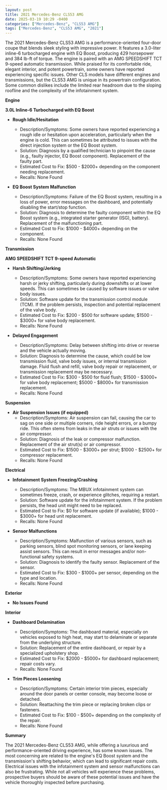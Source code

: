 ```yaml
---
layout: post
title: 2021 Mercedes-Benz CLS53 AMG
date: 2025-03-19 10:29 -0400
categories: ["Mercedes-Benz", "CLS53 AMG"]
tags: ["Mercedes-Benz", "CLS53 AMG", "2021"]
---
```

The 2021 Mercedes-Benz CLS53 AMG is a performance-oriented four-door coupe that blends sleek styling with impressive power. It features a 3.0-liter inline-6 turbocharged engine with EQ Boost, producing 429 horsepower and 384 lb-ft of torque. The engine is paired with an AMG SPEEDSHIFT TCT 9-speed automatic transmission. While praised for its comfortable ride, elegant interior, and potent powertrain, some owners have reported experiencing specific issues. Other CLS models have different engines and transmissions, but the CLS53 AMG is unique in its powertrain configuration. Some common dislikes include the limited rear headroom due to the sloping roofline and the complexity of the infotainment system.

**Engine**

**3.0L Inline-6 Turbocharged with EQ Boost**

* **Rough Idle/Hesitation**
    * Description/Symptoms: Some owners have reported experiencing a rough idle or hesitation upon acceleration, particularly when the engine is cold. This can sometimes be attributed to issues with the direct injection system or the EQ Boost system.
    * Solution: Diagnosis by a qualified technician to pinpoint the cause (e.g., faulty injector, EQ Boost component). Replacement of the faulty part.
    * Estimated Cost to Fix: $500 - $2000+ depending on the component needing replacement.
    * Recalls: None Found

* **EQ Boost System Malfunction**
    * Description/Symptoms: Failure of the EQ Boost system, resulting in a loss of power, error messages on the dashboard, and potentially disabling the start/stop function.
    * Solution: Diagnosis to determine the faulty component within the EQ Boost system (e.g., integrated starter generator (ISG), battery). Replacement of the malfunctioning part.
    * Estimated Cost to Fix: $1000 - $4000+ depending on the component.
    * Recalls: None Found

**Transmission**

**AMG SPEEDSHIFT TCT 9-speed Automatic**

* **Harsh Shifting/Jerking**
    * Description/Symptoms: Some owners have reported experiencing harsh or jerky shifting, particularly during downshifts or at lower speeds. This can sometimes be caused by software issues or valve body issues.
    * Solution: Software update for the transmission control module (TCM). If the problem persists, inspection and potential replacement of the valve body.
    * Estimated Cost to Fix: $200 - $500 for software update; $1500 - $3000+ for valve body replacement.
    * Recalls: None Found

* **Delayed Engagement**
    * Description/Symptoms: Delay between shifting into drive or reverse and the vehicle actually moving.
    * Solution: Diagnosis to determine the cause, which could be low transmission fluid, valve body issues, or internal transmission damage. Fluid flush and refill, valve body repair or replacement, or transmission replacement may be necessary.
    * Estimated Cost to Fix: $300 - $500 for fluid flush; $1500 - $3000+ for valve body replacement; $5000 - $8000+ for transmission replacement.
    * Recalls: None Found

**Suspension**

* **Air Suspension Issues (if equipped)**
    * Description/Symptoms: Air suspension can fail, causing the car to sag on one side or multiple corners, ride height errors, or a bumpy ride. This often stems from leaks in the air struts or issues with the air compressor.
    * Solution: Diagnosis of the leak or compressor malfunction. Replacement of the air strut(s) or air compressor.
    * Estimated Cost to Fix: $1500 - $3000+ per strut; $1000 - $2500+ for compressor replacement.
    * Recalls: None Found

**Electrical**

* **Infotainment System Freezing/Crashing**
    * Description/Symptoms: The MBUX infotainment system can sometimes freeze, crash, or experience glitches, requiring a restart.
    * Solution: Software update for the infotainment system. If the problem persists, the head unit might need to be replaced.
    * Estimated Cost to Fix: $0 for software update (if available); $1000 - $3000+ for head unit replacement.
    * Recalls: None Found

* **Sensor Malfunctions**
    * Description/Symptoms: Malfunction of various sensors, such as parking sensors, blind spot monitoring sensors, or lane keeping assist sensors. This can result in error messages and/or non-functional safety systems.
    * Solution: Diagnosis to identify the faulty sensor. Replacement of the sensor.
    * Estimated Cost to Fix: $300 - $1000+ per sensor, depending on the type and location.
    * Recalls: None Found

**Exterior**

* **No Issues Found**

**Interior**

* **Dashboard Delamination**
    * Description/Symptoms: The dashboard material, especially on vehicles exposed to high heat, may start to delaminate or separate from the underlying structure.
    * Solution: Replacement of the entire dashboard, or repair by a specialized upholstery shop.
    * Estimated Cost to Fix: $2000 - $5000+ for dashboard replacement; repair costs vary.
    * Recalls: None Found

* **Trim Pieces Loosening**
    * Description/Symptoms: Certain interior trim pieces, especially around the door panels or center console, may become loose or detached.
    * Solution: Reattaching the trim piece or replacing broken clips or fasteners.
    * Estimated Cost to Fix: $100 - $500+ depending on the complexity of the repair.
    * Recalls: None Found

**Summary**

The 2021 Mercedes-Benz CLS53 AMG, while offering a luxurious and performance-oriented driving experience, has some known issues. The most concerning are related to the engine's EQ Boost system and the transmission's shifting behavior, which can lead to significant repair costs. Electrical issues with the infotainment system and sensor malfunctions can also be frustrating. While not all vehicles will experience these problems, prospective buyers should be aware of these potential issues and have the vehicle thoroughly inspected before purchasing.

